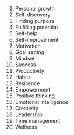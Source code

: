 1. Personal growth
2. Self-discovery
3. Finding purpose
4. Fulfilling potential
5. Self-help
6. Self-improvement
7. Motivation
8. Goal setting
9. Mindset
10. Success
11. Productivity
12. Habits
13. Resilience
14. Empowerment
15. Positive thinking
16. Emotional intelligence
17. Creativity
18. Leadership
19. Time management
20. Wellness
